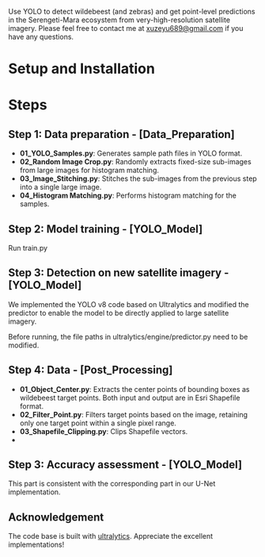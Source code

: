 
Use YOLO to detect wildebeest (and zebras) and get point-level predictions in the Serengeti-Mara ecosystem from very-high-resolution satellite imagery. 
Please feel free to contact me at xuzeyu689@gmail.com if you have any questions.

# Setup and Installation

# Steps
## Step 1: Data preparation - [Data_Preparation]
- **01_YOLO_Samples.py**: Generates sample path files in YOLO format.  
- **02_Random Image Crop.py**: Randomly extracts fixed-size sub-images from large images for histogram matching.  
- **03_Image_Stitching.py**: Stitches the sub-images from the previous step into a single large image.  
- **04_Histogram Matching.py**: Performs histogram matching for the samples.  

## Step 2: Model training - [YOLO_Model]
Run train.py

## Step 3: Detection on new satellite imagery - [YOLO_Model]

We implemented the YOLO v8 code based on Ultralytics and modified the predictor to enable the model to be directly applied to large satellite imagery.

Before running, the file paths in ultralytics/engine/predictor.py need to be modified.

## Step 4: Data - [Post_Processing]

- **01_Object_Center.py**: Extracts the center points of bounding boxes as wildebeest target points. Both input and output are in Esri Shapefile format.  
- **02_Filter_Point.py**: Filters target points based on the image, retaining only one target point within a single pixel range.  
- **03_Shapefile_Clipping.py**: Clips Shapefile vectors.
- 
## Step 3: Accuracy assessment - [YOLO_Model]

This part is consistent with the corresponding part in our U-Net implementation.

## Acknowledgement
The code base is built with [ultralytics](https://github.com/ultralytics/ultralytics).
Appreciate the excellent implementations!
